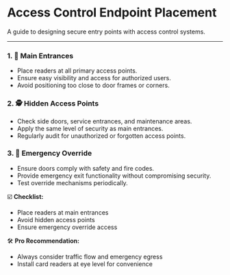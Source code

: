 # Access Control Endpoint Placement
A guide to designing secure entry points with access control systems.

---

### 1. 🚪 Main Entrances
- Place readers at all primary access points.  
- Ensure easy visibility and access for authorized users.  
- Avoid positioning too close to door frames or corners.  

### 2. 🕵️ Hidden Access Points
- Check side doors, service entrances, and maintenance areas.  
- Apply the same level of security as main entrances.  
- Regularly audit for unauthorized or forgotten access points.  

### 3. 🔑 Emergency Override
- Ensure doors comply with safety and fire codes.  
- Provide emergency exit functionality without compromising security.  
- Test override mechanisms periodically.  

☑️ **Checklist:**
- Place readers at main entrances  
- Avoid hidden access points  
- Ensure emergency override access  

🛠 **Pro Recommendation:**  
- Always consider traffic flow and emergency egress  
- Install card readers at eye level for convenience  
